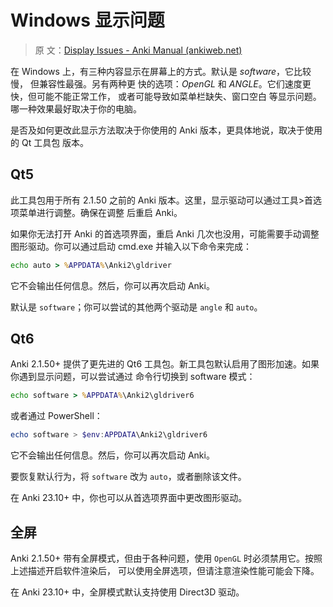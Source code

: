 # Windows 显示问题

> 原
> 文：[Display Issues - Anki Manual (ankiweb.net)](https://docs.ankiweb.net/platform/windows/display-issues.html)

<!-- toc -->

在 Windows 上，有三种内容显示在屏幕上的方式。默认是 _software_，它比较慢， 但兼容性最强。另有两种更
快的选项：_OpenGL_ 和 _ANGLE_。它们速度更快，但可能不能正常工作， 或者可能导致如菜单栏缺失、窗口空白
等显示问题。哪一种效果最好取决于你的电脑。

是否及如何更改此显示方法取决于你使用的 Anki 版本，更具体地说，取决于使用的 Qt 工具包 版本。

## Qt5

此工具包用于所有 2.1.50 之前的 Anki 版本。这里，显示驱动可以通过工具>首选项菜单进行调整。确保在调整
后重启 Anki。

如果你无法打开 Anki 的首选项界面，重启 Anki 几次也没用，可能需要手动调整图形驱动。你可以通过启动
cmd.exe 并输入以下命令来完成：

```bat
echo auto > %APPDATA%\Anki2\gldriver
```

它不会输出任何信息。然后，你可以再次启动 Anki。

默认是 `software`；你可以尝试的其他两个驱动是 `angle` 和 `auto`。

## Qt6

Anki 2.1.50+ 提供了更先进的 Qt6 工具包。新工具包默认启用了图形加速。如果你遇到显示问题，可以尝试通过
命令行切换到 software 模式：

```bat
echo software > %APPDATA%\Anki2\gldriver6
```

或者通过 PowerShell：

```powershell
echo software > $env:APPDATA\Anki2\gldriver6
```

它不会输出任何信息。然后，你可以再次启动 Anki。

要恢复默认行为，将 `software` 改为 `auto`，或者删除该文件。

在 Anki 23.10+ 中，你也可以从首选项界面中更改图形驱动。

## 全屏

Anki 2.1.50+ 带有全屏模式，但由于各种问题，使用 `OpenGL` 时必须禁用它。按照上述描述开启软件渲染后，
可以使用全屏选项，但请注意渲染性能可能会下降。

在 Anki 23.10+ 中，全屏模式默认支持使用 Direct3D 驱动。
